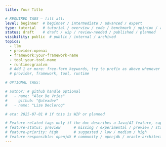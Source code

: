 ```yaml
---
title: Your Title

# REQUIRED TAGS — fill all:
level: beginner  # beginner / intermediate / advanced / expert
type: tutorial   # tutorial / overview / code / benchmark / opinion / api-doc
status: draft    # draft / wip / review-needed / published / planned
visibility: public  # public / internal / archived
topics:
  - llm
  - provider:openai
  - framework:your-framework-name
  - tool:your-tool-name
  - runtime:graalvm
  # Add 1 or more: free-form keywords, try to prefix as above whenever it makes sense for filtering
  # provider, framework, tool, runtime

# OPTIONAL TAGS:

# author: # github handle optional
#   - name: "Alex De Vries"
#     github: "@alexdev"
#   - name: "Lize Declercq"

# eta: 2025-07-01 # if this is WIP or planned

# Feature-related tags only if the doc describes a Java/AI feature, capability, or gap:
# feature-status: preview      # missing / experimental / preview / stable / specified
# feature-priority: high       # suggested / low / medium / high
# feature-responsible: openjdk # community / openjdk / oracle-architects / jsr / vendor:redhat / project-lead:<name>
---
```

